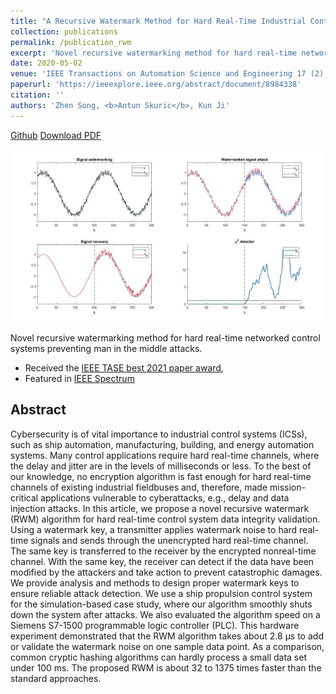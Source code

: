 ```yaml
---
title: "A Recursive Watermark Method for Hard Real-Time Industrial Control System Cyber-Resilience Enhancement"
collection: publications
permalink: /publication_rwm
excerpt: 'Novel recursive watermarking method for hard real-time networked control systems preventing man in the middle attacks'
date: 2020-05-02
venue: 'IEEE Transactions on Automation Science and Engineering 17 (2), 1030-1043'
paperurl: 'https://ieeexplore.ieee.org/abstract/document/8984338'
citation: ''
authors: 'Zhen Song, <b>Antun Skuric</b>, Kun Ji'
---
```


<a href="https://github.com/robot007/recursive_watermark"><i class="fab fa-github"></i> Github</a> 
<a href="https://github.com/robot007/recursive_watermark/raw/master/RecursiveWatermarkTASE.pdf"><i class="fa fa-file"></i> Download PDF</a>


<img src="images/rwm.jpg">

Novel recursive watermarking method for hard real-time networked control systems preventing man in the middle attacks.
- Received the <a href="ttps://www.ieee-ras.org/awards-recognition/publications-awards/69-awards-recognition/society-awards/68-ieee-transactions-on-automation-science-and-engineering-best-paper-award">IEEE TASE best 2021 paper award</a>, 
- Featured in <a href="https://spectrum.ieee.org/tech-talk/telecom/security/new-approach-protects-power-plants-other-major-control-systems-from-hacking">IEEE Spectrum</a>


## Abstract
Cybersecurity is of vital importance to industrial control systems (ICSs), such as ship automation, manufacturing, building, and energy automation systems. Many control applications require hard real-time channels, where the delay and jitter are in the levels of milliseconds or less. To the best of our knowledge, no encryption algorithm is fast enough for hard real-time channels of existing industrial fieldbuses and, therefore, made mission-critical applications vulnerable to cyberattacks, e.g., delay and data injection attacks. In this article, we propose a novel recursive watermark (RWM) algorithm for hard real-time control system data integrity validation. Using a watermark key, a transmitter applies watermark noise to hard real-time signals and sends through the unencrypted hard real-time channel. The same key is transferred to the receiver by the encrypted nonreal-time channel. With the same key, the receiver can detect if the data have been modified by the attackers and take action to prevent catastrophic damages. We provide analysis and methods to design proper watermark keys to ensure reliable attack detection. We use a ship propulsion control system for the simulation-based case study, where our algorithm smoothly shuts down the system after attacks. We also evaluated the algorithm speed on a Siemens S7-1500 programmable logic controller (PLC). This hardware experiment demonstrated that the RWM algorithm takes about 2.8 μs to add or validate the watermark noise on one sample data point. As a comparison, common cryptic hashing algorithms can hardly process a small data set under 100 ms. The proposed RWM is about 32 to 1375 times faster than the standard approaches.

    